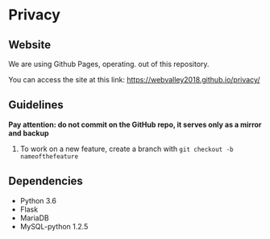 # Privacy

## Website

We are using Github Pages, operating. out of this repository.

You can access the site at this link: https://webvalley2018.github.io/privacy/
 

 
 ## Guidelines

**Pay attention: do not commit on the GitHub repo, it serves only as a mirror and backup**

1. To work on a new feature, create a branch with `git checkout -b nameofthefeature`
 



## Dependencies

* Python 3.6
* Flask
* MariaDB
* MySQL-python 1.2.5

